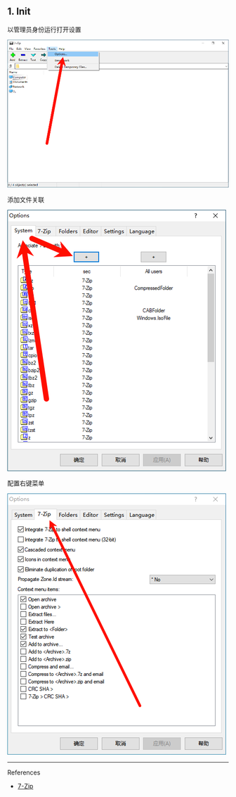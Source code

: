 ## 1. Init

以管理员身份运行打开设置

![以管理员身份运行打开设置](./../../../../images/7-Zip/%E4%BB%A5%E7%AE%A1%E7%90%86%E5%91%98%E8%BA%AB%E4%BB%BD%E8%BF%90%E8%A1%8C%E6%89%93%E5%BC%80%E8%AE%BE%E7%BD%AE.png)

添加文件关联

![添加文件关联](./../../../../images/7-Zip/%E6%B7%BB%E5%8A%A0%E6%96%87%E4%BB%B6%E5%85%B3%E8%81%94.png)

配置右键菜单

![配置右键菜单](./../../../../images/7-Zip/%E9%85%8D%E7%BD%AE%E5%8F%B3%E9%94%AE%E8%8F%9C%E5%8D%95.png)

---

References

- [7-Zip](https://www.7-zip.org/)
